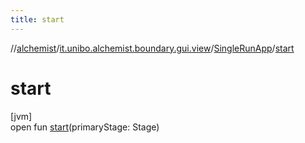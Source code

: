 ```yaml
---
title: start
---
```

//[alchemist](../../../index.html)/[it.unibo.alchemist.boundary.gui.view](../index.html)/[SingleRunApp](index.html)/[start](start.html)



# start



[jvm]\
open fun [start](start.html)(primaryStage: Stage)




